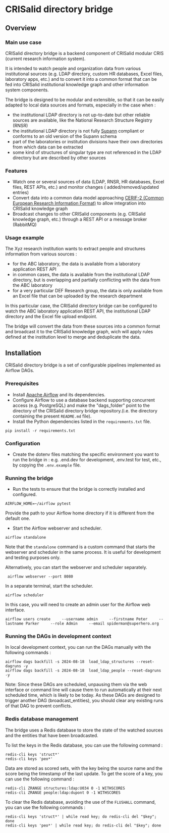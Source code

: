 # CRISalid directory bridge

## Overview

### Main use case

CRISalid directory bridge is a backend component of CRISalid modular CRIS (current research information system).

It is intended to watch people and organization data from various institutional sources (e.g. LDAP directory, custom HR
databases,
Excel files, laboratory apps, etc.)
and to convert it into a common format that can be fed into CRISalid institutional knowledge graph and other information
system components.

The bridge is designed to be modular and extensible, so that it can be easily adapted to local data sources and formats,
especially in the case when :

- the institutional LDAP directory is not up-to-date but other reliable sources are available, like the National
  Research Structure Registry (RNSR)
- the institutional LDAP directory is not fully [Supann](https://services.renater.fr/documentation/supann/index)
  compliant or conforms to an old version of the Supann schema
- part of the laboratories or institution divisions have their own directories from which data can be extracted
- some kind of structures of singular type are not referenced in the LDAP directory but are described by other sources

### Features

- Watch one or several sources of data (LDAP, RNSR, HR databases, Excel files, REST APIs, etc.) and monitor changes (
  added/removed/updated entries)
- Convert data into a common data model
  approaching [CERIF-2 (Common European Research Information Format)](https://github.com/EuroCRIS/CERIF-Core) to allow
  integration into CRISalid knowledge graph
- Broadcast changes to other CRISalid components (e.g. CRISalid knowledge graph, etc.) through a REST API or a message
  broker (RabbitMQ)

### Usage example

The Xyz research institution wants to extract people and structures information from various sources :

- for the ABC laboratory, the data is available from a laboratory application REST API
- in common cases, the data is available from the institutional LDAP directory, but is overlapping and partially
  conflicting with the data from the ABC laboratory
- for a very particular DEF Research group, the data is only available from an Excel file that can be uploaded by the
  research department

In this particular case, the CRISalid directory bridge can be configured to watch the ABC laboratory application REST
API, the institutional LDAP directory and the Excel file upload endpoint.

The bridge will convert the data from these sources into a common format and broadcast it to the CRISalid knowledge
graph, wich will apply rules defined at the institution level to merge and deduplicate the data.

## Installation

CRISalid directory bridge is a set of configurable pipelines implemented as Airflow DAGs.

### Prerequisites

- Install [Apache Airflow](https://airflow.apache.org/docs/apache-airflow/stable/start/local.html) and its dependencies.
- Configure Airflow to use a database backend supporting concurrent access (e.g. PostgreSQL) and make the "dags_folder"
  point to the directory of the CRISalid directory bridge repository.(i.e. the directory containing the
  present `README.md` file).
- Install the Python dependencies listed in the `requirements.txt` file.

```shell
pip install -r requirements.txt
```

### Configuration

- Create the dotenv files matching the specific environment you want to run the bridge in : e.g. .end.dev for
  development, .env.test for test, etc., by copying the `.env.example` file.

### Running the bridge

- Run the tests to ensure that the bridge is correctly installed and configured.

```shell
AIRFLOW_HOME=~/airflow pytest
```

Provide the path to your Airflow home directory if it is different from the default one.

- Start the Airflow webserver and scheduler.

```shell
airflow standalone
```

Note that the `standalone` command is a custom command that starts the webserver and scheduler in the same process. It
is useful for development and testing purposes only.

Alternatively, you can start the webserver and scheduler separately.

```shell
 airflow webserver --port 8080
 ```

In a separate terminal, start the scheduler.

```shell 
airflow scheduler
```

In this case, you will need to create an admin user for the Airflow web interface.

```shell
airflow users create     --username admin     --firstname Peter     --lastname Parker     --role Admin     --email spiderman@superhero.org
```

### Running the DAGs in development context

In local development context, you can run the DAGs manually with the following commands :

```shell
airflow dags backfill -s 2024-08-18  load_ldap_structures --reset-dagruns -y
airflow dags backfill -s 2024-08-18  load_ldap_people --reset-dagruns -y
```

Note: Since these DAGs are scheduled, unpausing them via the web interface or command line will cause them to run automatically at their next scheduled time, which is likely to be today. 
As these DAGs are designed to trigger another DAG (broadcast_entities), you should clear any existing runs of that DAG to prevent conflicts.

### Redis database management

The bridge uses a Redis database to store the state of the watched sources and the entities that have been broadcasted.

To list the keys in the Redis database, you can use the following command :

```shell
redis-cli keys 'struct*'
redis-cli keys 'peo*'
``` 

Data are stored as scored sets, with the key being the source name and the score being the timestamp of the last update. To get the score of a key, you can use the following command :

```shell
redis-cli ZRANGE structures:ldap:U034 0 -1 WITHSCORES
redis-cli ZRANGE people:ldap:dupont 0 -1 WITHSCORES
```

To clear the Redis database, avoiding the use of the `FLUSHALL` command, you can use the following commands :

```shell
redis-cli keys 'struct*' | while read key; do redis-cli del "$key"; done
redis-cli keys 'peo*' | while read key; do redis-cli del "$key"; done
``` 